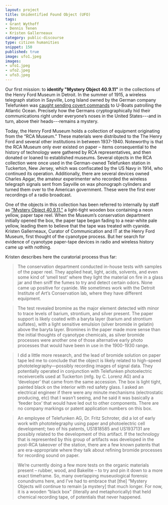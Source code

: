 ```yaml
---
layout: project
title: Unidentified Found Object (UFO)
tags:
- Grant Wythoff
- Dennis Tenen
- Kristen Gallerneaux
category: public-discourse
type: citizen humanities
snippet: 150
published: true
image: ufo1.jpeg
images:
- ufo1.jpeg
- ufo2.jpeg
- ufo3.jpeg
---
```


Our first mission: to **identify "Mystery Object 40.9.11"** in the collections of the Henry Ford Museum in Detroit. In the summer of 1915, a wireless telegraph station in Sayville, Long Island owned by the German company Telefunken was [caught sending covert commands](http://www.theappendix.net/issues/2014/7/the-invention-of-wireless-cryptography) to U-Boats patrolling the Atlantic Ocean. Precisely how the Germans cryptographically hid their communications right under everyone’s noses in the United States---and in turn, above their heads---remains a mystery.

Today, the Henry Ford Museum holds a collection of equipment originating from the “RCA Museum.” These materials were distributed to the The Henry Ford and several other institutions in between 1937-1940. Noteworthy is that the RCA Museum only ever existed on paper – items consequential to the history of technology were gathered by RCA representatives, and then donated or loaned to established museums. Several objects in the RCA collection were once used in the German-owned Telefunken station in Tuckerton, New Jersey, which was confiscated by the US Navy in 1914, who continued its operation. Additionally, there are several devices owned  Charles Apgar, the amateur experimenter who recorded the wireless telegraph signals sent from Sayville on wax phonograph cylinders and turned them over to the American government.  These were the first ever recordings of a radio broadcast.

One of the objects in this collection has been referred to internally by staff as ["Mystery Object 40.9.11,"](http://collections.thehenryford.org/Collection.aspx?keywords=40.9.11) a light-tight wooden box containing a neon yellow, paper tape reel.  When the Museum’s conservation department initially opened the box, the paper tape began fading to a near-white pale yellow, leading them to believe that the tape was treated with cyanide.  Kristen Gallerneaux, Curator of Communication and IT at the Henry Ford Museum, first thought of the cyanotype process.  But her search for evidence of cyanotype paper-tape devices in radio and wireless history came up with nothing.

Kristen describes here the curatorial process thus far:
 
> The conservation department conducted in-house tests with samples of the paper reel. They applied heat, light, acids, solvents, and even some kind of ‘smell test’ where they light the material on fire in a glass jar and then sniff the fumes to try and detect certain odors. None came up positive for cyanide. We sometimes work with the Detroit Institute of Art’s Conservation lab, where they have different equipment. 

> The test revealed bromine as the major element detected with minor to trace levels of barium, strontium, and silver present. The paper support is likely coated with a baryta layer (barium and strontium sulfates), with a light sensitive emulsion (silver bromide in gelatin) above the baryta layer. Bromines in the paper made more sense than the initial thoughts of cyanotype chemicals, as silver bromide processes were another one of those alternative early photo processes that would have been in use in the 1900-1930 range.

> I did a little more research, and the lead of bromide solution on paper tape led me to conclude that the object is likely related to high-speed phototelegraphy—possibly recording images of signal data. They potentially operated in conjunction with Telefunken photoelectric receivercells used at Tuckerton (mfg. by C. Lorenz AG) and a ‘developer’ that came from the same accession. The box is light tight, painted black on the interior with red safety glass. I asked an electrical engineer if there were any minute mechanisms (electrostatic producing, etc) that I wasn’t seeing, and he said it was basically a ‘feeder box’ that would have led out to other components. There are no company markings or patent application numbers on this box. 

> An employee of Telefunken AG, Dr. Fritz Schroter, did a lot of early work with phototelegraphy using paper and photoelectric cell development; two of his patents, US1818585 and US1937131 are possibly related to the development of this artifact. If the technology that is represented by this group of artifacts was developed in the post-RCA takeover of the station, there are a few known patents that are era-appropriate where they talk about refining bromide processes for recording sound on paper.

> We’re currently doing a few more tests on the organic materials present – rubber, wood, and Bakelite – to try and pin it down to a more exact timeframe. So, many overlapping museuological forensic conundrums here, and I’ve had to embrace that [the] “Mystery Objects will continue to remain [a mystery] that much longer. For now, it is a wooden “black box” (literally and metaphorically) that held chemical recording tape, of potentials that never happened.
